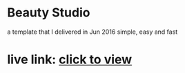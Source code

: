 # Beauty Studio
a template that I delivered in Jun 2016
simple, easy and fast
# live link: [click to view](https://beauty-studio.netlify.app)

